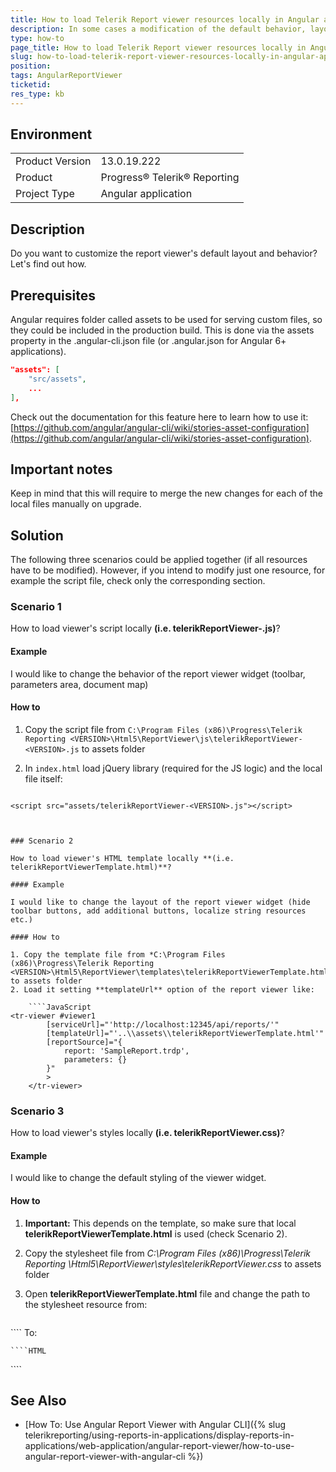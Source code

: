 ```yaml
---
title: How to load Telerik Report viewer resources locally in Angular application and use them to customize the viewer
description: In some cases a modification of the default behavior, layout or styles of the HTML5 Report Viewer in an Angualr application is needed. This article elaborates further on how to load the required default resources locally.
type: how-to
page_title: How to load Telerik Report viewer resources locally in Angular application and use them to customize the viewer
slug: how-to-load-telerik-report-viewer-resources-locally-in-angular-application-and-use-them-to-customize-the-viewer
position: 
tags: AngularReportViewer
ticketid:
res_type: kb
---
```


## Environment
<table>
	<tbody>
		<tr>
			<td>Product Version</td>
			<td>13.0.19.222</td>
		</tr>
		<tr>
			<td>Product</td>
			<td>Progress® Telerik® Reporting</td>
		</tr>
		<tr>
			<td>Project Type</td>
			<td>Angular application</td>
		</tr>
	</tbody>
</table>

## Description

Do you want to customize the report viewer's default layout and behavior? Let's find out how.

## Prerequisites

Angular requires folder called assets to be used for serving custom files, so they could be included in the production build. This is done via the assets property in the .angular-cli.json file (or .angular.json for Angular 6+ applications).

````JSON
"assets": [
	"src/assets",
	...
],
````

Check out the documentation for this feature here to learn how to use it: [https://github.com/angular/angular-cli/wiki/stories-asset-configuration](https://github.com/angular/angular-cli/wiki/stories-asset-configuration).

## Important notes

Keep in mind that this will require to merge the new changes for each of the local files manually on upgrade.

## Solution

The following three scenarios could be applied together (if all resources have to be modified). However, if you intend to modify just one resource, for example the script file, check only the corresponding section.

### Scenario 1

How to load viewer's script locally **(i.e. telerikReportViewer-<VERSION>.js)**?

#### Example

I would like to change the behavior of the report viewer widget (toolbar, parameters area, document map)

#### How to

1. Copy the script file from `C:\Program Files (x86)\Progress\Telerik Reporting <VERSION>\Html5\ReportViewer\js\telerikReportViewer-<VERSION>.js` to assets folder
2. In `index.html` load jQuery library (required for the JS logic) and the local file itself:

	````HTML
<script src="https://code.jquery.com/jquery-1.12.3.min.js"></script>
	<script src="assets/telerikReportViewer-<VERSION>.js"></script>
````


### Scenario 2

How to load viewer's HTML template locally **(i.e. telerikReportViewerTemplate.html)**?

#### Example

I would like to change the layout of the report viewer widget (hide toolbar buttons, add additional buttons, localize string resources etc.)

#### How to

1. Copy the template file from *C:\Program Files (x86)\Progress\Telerik Reporting <VERSION>\Html5\ReportViewer\templates\telerikReportViewerTemplate.html* to assets folder
2. Load it setting **templateUrl** option of the report viewer like:

	````JavaScript
<tr-viewer #viewer1 
		[serviceUrl]="'http://localhost:12345/api/reports/'"
		[templateUrl]="'..\\assets\\telerikReportViewerTemplate.html'"
		[reportSource]="{
			report: 'SampleReport.trdp',
			parameters: {}
		}"
		>
	</tr-viewer>
````


### Scenario 3

How to load viewer's styles locally **(i.e. telerikReportViewer.css)**?

#### Example

I would like to change the default styling of the viewer widget.

#### How to

1. **Important:** This depends on the template, so make sure that local **telerikReportViewerTemplate.html** is used (check Scenario 2). 
2. Copy the stylesheet file from *C:\Program Files (x86)\Progress\Telerik Reporting <VERSION>\Html5\ReportViewer\styles\telerikReportViewer.css* to assets folder
3. Open **telerikReportViewerTemplate.html** file and change the path to the stylesheet resource from:

	````HTML
<link href="{service}resources/styles/telerikReportViewer-css" rel="stylesheet" />
````
	To:

	````HTML
<link href="assets/telerikReportViewer.css" rel="stylesheet" />
````


## See Also

* [How To: Use Angular Report Viewer with Angular CLI]({% slug telerikreporting/using-reports-in-applications/display-reports-in-applications/web-application/angular-report-viewer/how-to-use-angular-report-viewer-with-angular-cli %})